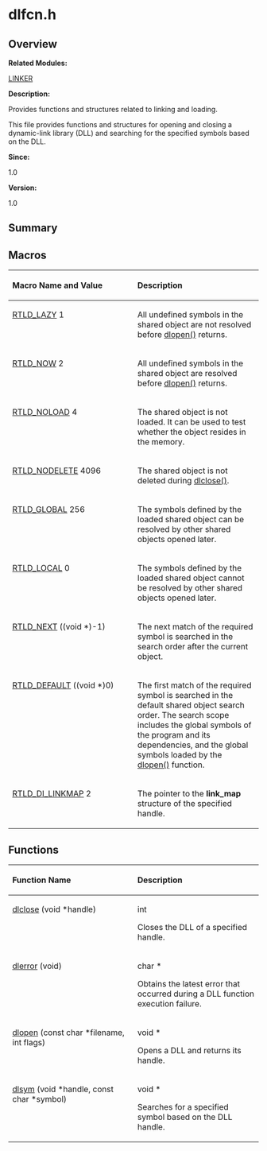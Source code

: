 # dlfcn.h<a name="EN-US_TOPIC_0000001054748005"></a>

## **Overview**<a name="section638678398084829"></a>

**Related Modules:**

[LINKER](linker.md)

**Description:**

Provides functions and structures related to linking and loading. 

This file provides functions and structures for opening and closing a dynamic-link library \(DLL\) and searching for the specified symbols based on the DLL. 

**Since:**

1.0

**Version:**

1.0

## **Summary**<a name="section1313122279084829"></a>

## Macros<a name="define-members"></a>

<a name="table1032506755084829"></a>
<table><thead align="left"><tr id="row596209300084829"><th class="cellrowborder" valign="top" width="50%" id="mcps1.1.3.1.1"><p id="p443867435084829"><a name="p443867435084829"></a><a name="p443867435084829"></a>Macro Name and Value</p>
</th>
<th class="cellrowborder" valign="top" width="50%" id="mcps1.1.3.1.2"><p id="p568398474084829"><a name="p568398474084829"></a><a name="p568398474084829"></a>Description</p>
</th>
</tr>
</thead>
<tbody><tr id="row1572653643084829"><td class="cellrowborder" valign="top" width="50%" headers="mcps1.1.3.1.1 "><p id="p1724004990084829"><a name="p1724004990084829"></a><a name="p1724004990084829"></a><a href="linker.md#ga5c83709ee3bd7d316f8f47e122f3be20">RTLD_LAZY</a>   1</p>
</td>
<td class="cellrowborder" valign="top" width="50%" headers="mcps1.1.3.1.2 "><p id="p1805162152084829"><a name="p1805162152084829"></a><a name="p1805162152084829"></a>All undefined symbols in the shared object are not resolved before <a href="linker.md#gad559be443b3edb0af8835d6ec2c29a3a">dlopen()</a> returns. </p>
</td>
</tr>
<tr id="row693870697084829"><td class="cellrowborder" valign="top" width="50%" headers="mcps1.1.3.1.1 "><p id="p1080758526084829"><a name="p1080758526084829"></a><a name="p1080758526084829"></a><a href="linker.md#ga98a6517467cf7d1dd27d6c6dce78a6cf">RTLD_NOW</a>   2</p>
</td>
<td class="cellrowborder" valign="top" width="50%" headers="mcps1.1.3.1.2 "><p id="p2141100169084829"><a name="p2141100169084829"></a><a name="p2141100169084829"></a>All undefined symbols in the shared object are resolved before <a href="linker.md#gad559be443b3edb0af8835d6ec2c29a3a">dlopen()</a> returns. </p>
</td>
</tr>
<tr id="row1862711445084829"><td class="cellrowborder" valign="top" width="50%" headers="mcps1.1.3.1.1 "><p id="p451160471084829"><a name="p451160471084829"></a><a name="p451160471084829"></a><a href="linker.md#ga65cc8226321c99d43c9d854b0fb86081">RTLD_NOLOAD</a>   4</p>
</td>
<td class="cellrowborder" valign="top" width="50%" headers="mcps1.1.3.1.2 "><p id="p553254864084829"><a name="p553254864084829"></a><a name="p553254864084829"></a>The shared object is not loaded. It can be used to test whether the object resides in the memory. </p>
</td>
</tr>
<tr id="row861153271084829"><td class="cellrowborder" valign="top" width="50%" headers="mcps1.1.3.1.1 "><p id="p8774017084829"><a name="p8774017084829"></a><a name="p8774017084829"></a><a href="linker.md#ga63b65253a063469ae964534ab38fe635">RTLD_NODELETE</a>   4096</p>
</td>
<td class="cellrowborder" valign="top" width="50%" headers="mcps1.1.3.1.2 "><p id="p889616552084829"><a name="p889616552084829"></a><a name="p889616552084829"></a>The shared object is not deleted during <a href="linker.md#gaf483b6c4400965aa885f9f1a144138a5">dlclose()</a>. </p>
</td>
</tr>
<tr id="row1828661749084829"><td class="cellrowborder" valign="top" width="50%" headers="mcps1.1.3.1.1 "><p id="p1978197521084829"><a name="p1978197521084829"></a><a name="p1978197521084829"></a><a href="linker.md#gace65454279c135fe5e6168d456c31263">RTLD_GLOBAL</a>   256</p>
</td>
<td class="cellrowborder" valign="top" width="50%" headers="mcps1.1.3.1.2 "><p id="p1481554828084829"><a name="p1481554828084829"></a><a name="p1481554828084829"></a>The symbols defined by the loaded shared object can be resolved by other shared objects opened later. </p>
</td>
</tr>
<tr id="row821963814084829"><td class="cellrowborder" valign="top" width="50%" headers="mcps1.1.3.1.1 "><p id="p1392202459084829"><a name="p1392202459084829"></a><a name="p1392202459084829"></a><a href="linker.md#ga233010260f7e61c5dab09e2bca10a590">RTLD_LOCAL</a>   0</p>
</td>
<td class="cellrowborder" valign="top" width="50%" headers="mcps1.1.3.1.2 "><p id="p1857075848084829"><a name="p1857075848084829"></a><a name="p1857075848084829"></a>The symbols defined by the loaded shared object cannot be resolved by other shared objects opened later. </p>
</td>
</tr>
<tr id="row1944458160084829"><td class="cellrowborder" valign="top" width="50%" headers="mcps1.1.3.1.1 "><p id="p1197957670084829"><a name="p1197957670084829"></a><a name="p1197957670084829"></a><a href="linker.md#ga51d4212b17b1edeb2fc5a48c7c497267">RTLD_NEXT</a>   ((void *)-1)</p>
</td>
<td class="cellrowborder" valign="top" width="50%" headers="mcps1.1.3.1.2 "><p id="p922642474084829"><a name="p922642474084829"></a><a name="p922642474084829"></a>The next match of the required symbol is searched in the search order after the current object. </p>
</td>
</tr>
<tr id="row825446789084829"><td class="cellrowborder" valign="top" width="50%" headers="mcps1.1.3.1.1 "><p id="p1129903190084829"><a name="p1129903190084829"></a><a name="p1129903190084829"></a><a href="linker.md#ga58d13c5dcabbb85848fa97b446086247">RTLD_DEFAULT</a>   ((void *)0)</p>
</td>
<td class="cellrowborder" valign="top" width="50%" headers="mcps1.1.3.1.2 "><p id="p1537297080084829"><a name="p1537297080084829"></a><a name="p1537297080084829"></a>The first match of the required symbol is searched in the default shared object search order. The search scope includes the global symbols of the program and its dependencies, and the global symbols loaded by the <a href="linker.md#gad559be443b3edb0af8835d6ec2c29a3a">dlopen()</a> function. </p>
</td>
</tr>
<tr id="row75393830084829"><td class="cellrowborder" valign="top" width="50%" headers="mcps1.1.3.1.1 "><p id="p319455423084829"><a name="p319455423084829"></a><a name="p319455423084829"></a><a href="linker.md#gafc522c1a0d6100a1af90b59ded39ef91">RTLD_DI_LINKMAP</a>   2</p>
</td>
<td class="cellrowborder" valign="top" width="50%" headers="mcps1.1.3.1.2 "><p id="p1240645994084829"><a name="p1240645994084829"></a><a name="p1240645994084829"></a>The pointer to the <strong id="b1055314691084829"><a name="b1055314691084829"></a><a name="b1055314691084829"></a>link_map</strong> structure of the specified handle. </p>
</td>
</tr>
</tbody>
</table>

## Functions<a name="func-members"></a>

<a name="table517367491084829"></a>
<table><thead align="left"><tr id="row354760371084829"><th class="cellrowborder" valign="top" width="50%" id="mcps1.1.3.1.1"><p id="p715728642084829"><a name="p715728642084829"></a><a name="p715728642084829"></a>Function Name</p>
</th>
<th class="cellrowborder" valign="top" width="50%" id="mcps1.1.3.1.2"><p id="p1076380648084829"><a name="p1076380648084829"></a><a name="p1076380648084829"></a>Description</p>
</th>
</tr>
</thead>
<tbody><tr id="row2122350502084829"><td class="cellrowborder" valign="top" width="50%" headers="mcps1.1.3.1.1 "><p id="p150328062084829"><a name="p150328062084829"></a><a name="p150328062084829"></a><a href="linker.md#gaf483b6c4400965aa885f9f1a144138a5">dlclose</a> (void *handle)</p>
</td>
<td class="cellrowborder" valign="top" width="50%" headers="mcps1.1.3.1.2 "><p id="p1008254210084829"><a name="p1008254210084829"></a><a name="p1008254210084829"></a>int </p>
<p id="p1472024599084829"><a name="p1472024599084829"></a><a name="p1472024599084829"></a>Closes the DLL of a specified handle. </p>
</td>
</tr>
<tr id="row285918096084829"><td class="cellrowborder" valign="top" width="50%" headers="mcps1.1.3.1.1 "><p id="p1547205883084829"><a name="p1547205883084829"></a><a name="p1547205883084829"></a><a href="linker.md#ga541c343ae5cdf90926014c65972c86cc">dlerror</a> (void)</p>
</td>
<td class="cellrowborder" valign="top" width="50%" headers="mcps1.1.3.1.2 "><p id="p1208598086084829"><a name="p1208598086084829"></a><a name="p1208598086084829"></a>char * </p>
<p id="p1170100037084829"><a name="p1170100037084829"></a><a name="p1170100037084829"></a>Obtains the latest error that occurred during a DLL function execution failure. </p>
</td>
</tr>
<tr id="row14375949084829"><td class="cellrowborder" valign="top" width="50%" headers="mcps1.1.3.1.1 "><p id="p1758781105084829"><a name="p1758781105084829"></a><a name="p1758781105084829"></a><a href="linker.md#gad559be443b3edb0af8835d6ec2c29a3a">dlopen</a> (const char *filename, int flags)</p>
</td>
<td class="cellrowborder" valign="top" width="50%" headers="mcps1.1.3.1.2 "><p id="p1089051938084829"><a name="p1089051938084829"></a><a name="p1089051938084829"></a>void * </p>
<p id="p640702437084829"><a name="p640702437084829"></a><a name="p640702437084829"></a>Opens a DLL and returns its handle. </p>
</td>
</tr>
<tr id="row1609908953084829"><td class="cellrowborder" valign="top" width="50%" headers="mcps1.1.3.1.1 "><p id="p752149057084829"><a name="p752149057084829"></a><a name="p752149057084829"></a><a href="linker.md#ga84cb8784df910bfcc3002dc5e9e2f406">dlsym</a> (void *handle, const char *symbol)</p>
</td>
<td class="cellrowborder" valign="top" width="50%" headers="mcps1.1.3.1.2 "><p id="p1273274903084829"><a name="p1273274903084829"></a><a name="p1273274903084829"></a>void * </p>
<p id="p827885656084829"><a name="p827885656084829"></a><a name="p827885656084829"></a>Searches for a specified symbol based on the DLL handle. </p>
</td>
</tr>
</tbody>
</table>

